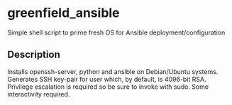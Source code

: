 # greenfield_ansible
Simple shell script to prime fresh OS for Ansible deployment/configuration

## Description
Installs openssh-server, python and ansible on Debian/Ubuntu systems. Generates SSH key-pair for user which, by default, is 4096-bit RSA. Privilege escalation is required so be sure to invoke with sudo. Some interactivity required.
